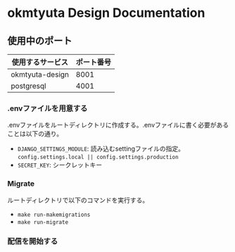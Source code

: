 # okmtyuta Design Documentation

## 使用中のポート
|  使用するサービス  |  ポート番号  |
| ---- | ---- |
|  okmtyuta-design  |  8001  |
|  postgresql  |  4001  |

### .envファイルを用意する
.envファイルをルートディレクトリに作成する。.envファイルに書く必要があることは以下の通り。
  - `DJANGO_SETTINGS_MODULE`: 読み込むsettingファイルの指定。`config.settings.local || config.settings.production`
  - `SECRET_KEY`: シークレットキー

### Migrate
ルートディレクトリで以下のコマンドを実行する。
  - `make run-makemigrations`
  - `make run-migrate`

### 配信を開始する